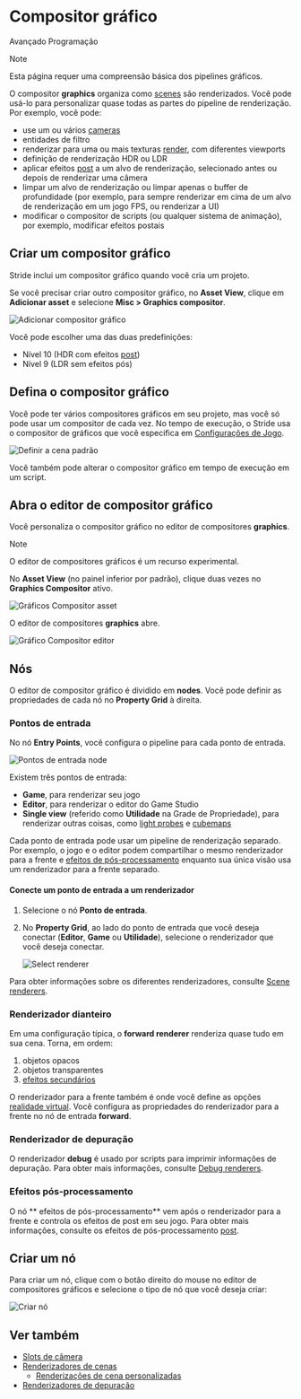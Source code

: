 # Compositor gráfico

<span class="badge text-bg-primary">Avançado</span>
<span class="badge text-bg-success">Programação</span>

> [!Note]
> Esta página requer uma compreensão básica dos pipelines gráficos.

O compositor **graphics** organiza como [scenes](../../game-studio/scenes.md) são renderizados. Você pode usá-lo para personalizar quase todas as partes do pipeline de renderização. Por exemplo, você pode:

- use um ou vários [cameras](../cameras/index.md)
- entidades de filtro
- renderizar para uma ou mais texturas [render](render-textures.md), com diferentes viewports
- definição de renderização HDR ou LDR
- aplicar efeitos [post](../post-effects/index.md) a um alvo de renderização, selecionado antes ou depois de renderizar uma câmera
- limpar um alvo de renderização ou limpar apenas o buffer de profundidade (por exemplo, para sempre renderizar em cima de um alvo de renderização em um jogo FPS, ou renderizar a UI)
- modificar o compositor de scripts (ou qualquer sistema de animação), por exemplo, modificar efeitos postais

## Criar um compositor gráfico

Stride inclui um compositor gráfico quando você cria um projeto.

Se você precisar criar outro compositor gráfico, no **Asset View**, clique em **Adicionar asset** e selecione **Misc > Graphics compositor**.

![ Adicionar compositor gráfico](media/add-graphics-compositor.png)

Você pode escolher uma das duas predefinições:

* Nível 10 (HDR com efeitos [post](../post-effects/index.md))
* Nível 9 (LDR sem efeitos pós)

## Defina o compositor gráfico

Você pode ter vários compositores gráficos em seu projeto, mas você só pode usar um compositor de cada vez. No tempo de execução, o Stride usa o compositor de gráficos que você especifica em [Configurações de Jogo](../../game-studio/game-settings.md).

![ Definir a cena padrão](../../game-studio/media/game-settings-graphics-compositor.png)

Você também pode alterar o compositor gráfico em tempo de execução em um script.

## Abra o editor de compositor gráfico

Você personaliza o compositor gráfico no editor de compositores **graphics**.

> [!Note]
> O editor de compositores gráficos é um recurso experimental.

No **Asset View** (no painel inferior por padrão), clique duas vezes no **Graphics Compositor** ativo.

![Gráficos Compositor asset](media/graphics-compositor-asset.png)

O editor de compositores **graphics** abre.

![Gráfico Compositor editor](media/graphics-compositor-editor.png)

## Nós

O editor de compositor gráfico é dividido em **nodes**. Você pode definir as propriedades de cada nó no **Property Grid** à direita.

### Pontos de entrada

No nó **Entry Points**, você configura o pipeline para cada ponto de entrada.

![ Pontos de entrada node](media/entry-points-node.png)

Existem três pontos de entrada:

* **Game**, para renderizar seu jogo
* **Editor**, para renderizar o editor do Game Studio
* **Single view** (referido como **Utilidade** na Grade de Propriedade), para renderizar outras coisas, como [light probes](../lights-and-shadows/light-probes.md) e [cubemaps](../textures/skyboxes-and-backgrounds.md)

Cada ponto de entrada pode usar um pipeline de renderização separado. Por exemplo, o jogo e o editor podem compartilhar o mesmo renderizador para a frente e [ efeitos de pós-processamento](../post-effects/index.md) enquanto sua única visão usa um renderizador para a frente separado.

#### Conecte um ponto de entrada a um renderizador

1. Selecione o nó **Ponto de entrada**.

2. No **Property Grid**, ao lado do ponto de entrada que você deseja conectar (**Editor**, **Game** ou **Utilidade**), selecione o renderizador que você deseja conectar.

   ![Select renderer](media/connect-entry-point.png)

Para obter informações sobre os diferentes renderizadores, consulte [Scene renderers](scene-renderers.md).

### Renderizador dianteiro

Em uma configuração típica, o **forward renderer** renderiza quase tudo em sua cena. Torna, em ordem:

1. objetos opacos
2. objetos transparentes
3. [efeitos secundários](../post-effects/index.md)

O renderizador para a frente também é onde você define as opções [ realidade virtual](../../virtual-reality/index.md). Você configura as propriedades do renderizador para a frente no nó de entrada **forward**.

### Renderizador de depuração

O renderizador **debug** é usado por scripts para imprimir informações de depuração. Para obter mais informações, consulte [Debug renderers](debug-renderers.md).

### Efeitos pós-processamento

O nó ** efeitos de pós-processamento** vem após o renderizador para a frente e controla os efeitos de post em seu jogo. Para obter mais informações, consulte os efeitos de pós-processamento [post](../post-effects/index.md).

## Criar um nó

Para criar um nó, clique com o botão direito do mouse no editor de compositores gráficos e selecione o tipo de nó que você deseja criar:

![Criar nó](../../virtual-reality/media/create-node.png)

## Ver também

* [Slots de câmera](../cameras/camera-slots.md)
* [Renderizadores de cenas](scene-renderers.md)
   * [Renderizações de cena personalizadas](custom-scene-renderers.md)
* [Renderizadores de depuração](debug-renderers.md)